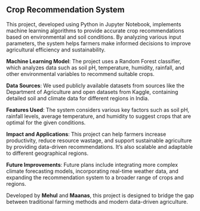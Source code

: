 ## Crop Recommendation System
This project, developed using Python in Jupyter Notebook, implements machine learning algorithms to provide accurate crop recommendations based on environmental and soil conditions. By analyzing various input parameters, the system helps farmers make informed decisions to improve agricultural efficiency and sustainability.

**Machine Learning Model**: 
The project uses a Random Forest classifier, which analyzes data such as soil pH, temperature, humidity, rainfall, and other environmental variables to recommend suitable crops.

**Data Sources**: 
We used publicly available datasets from sources like the Department of Agriculture and open datasets from Kaggle, containing detailed soil and climate data for different regions in India.

**Features Used**:
The system considers various key factors such as soil pH, rainfall levels, average temperature, and humidity to suggest crops that are optimal for the given conditions.

**Impact and Applications**: 
This project can help farmers increase productivity, reduce resource wastage, and support sustainable agriculture by providing data-driven recommendations. It’s also scalable and adaptable to different geographical regions.

**Future Improvements**: 
Future plans include integrating more complex climate forecasting models, incorporating real-time weather data, and expanding the recommendation system to a broader range of crops and regions.

Developed by **Mehul** and **Maanas**, this project is designed to bridge the gap between traditional farming methods and modern data-driven agriculture.